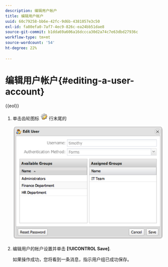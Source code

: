 ```yaml
---
description: 编辑用户帐户
title: 编辑用户帐户
uuid: 60c79258-bb6e-42fc-9d6b-4381057e3c50
exl-id: fa80efa0-7af7-4ec9-826c-ea24bb51dae8
source-git-commit: b1dda69a606a16dccca30d2a74c7e63dbd27936c
workflow-type: tm+mt
source-wordcount: '54'
ht-degree: 22%

---
```


# 编辑用户帐户{#editing-a-user-account}

{{eol}}

1. 单击齿轮图标 ![](assets/edit_icon.png) 行末尾的

   ![](assets/edit_user_account.png)

1. 编辑用户的帐户设置并单击 **[!UICONTROL Save]**.

   如果操作成功，您将看到一条消息，指示用户组已成功保存。

